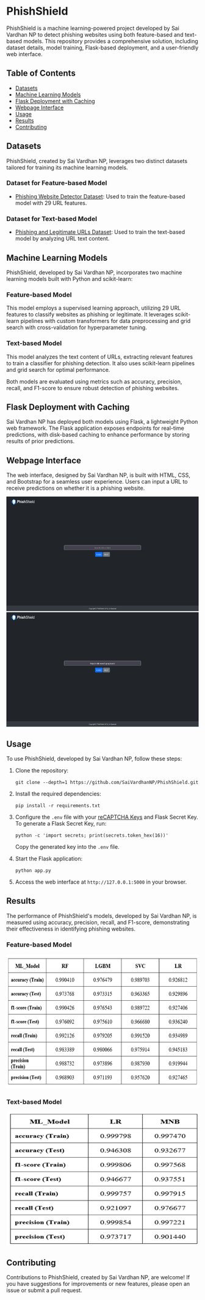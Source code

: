 # PhishShield

PhishShield is a machine learning-powered project developed by Sai Vardhan NP to detect phishing websites using both feature-based and text-based models. This repository provides a comprehensive solution, including dataset details, model training, Flask-based deployment, and a user-friendly web interface.

## Table of Contents

- [Datasets](#datasets)
- [Machine Learning Models](#machine-learning-models)
- [Flask Deployment with Caching](#flask-deployment-with-caching)
- [Webpage Interface](#webpage-interface)
- [Usage](#usage)
- [Results](#results)
- [Contributing](#contributing)

## Datasets

PhishShield, created by Sai Vardhan NP, leverages two distinct datasets tailored for training its machine learning models.

### Dataset for Feature-based Model

- [Phishing Website Detector Dataset](https://www.kaggle.com/datasets/eswarchandt/phishing-website-detector): Used to train the feature-based model with 29 URL features.

### Dataset for Text-based Model

- [Phishing and Legitimate URLs Dataset](https://www.kaggle.com/datasets/harisudhan411/phishing-and-legitimate-urls): Used to train the text-based model by analyzing URL text content.

## Machine Learning Models

PhishShield, developed by Sai Vardhan NP, incorporates two machine learning models built with Python and scikit-learn:

### Feature-based Model

This model employs a supervised learning approach, utilizing 29 URL features to classify websites as phishing or legitimate. It leverages scikit-learn pipelines with custom transformers for data preprocessing and grid search with cross-validation for hyperparameter tuning.

### Text-based Model

This model analyzes the text content of URLs, extracting relevant features to train a classifier for phishing detection. It also uses scikit-learn pipelines and grid search for optimal performance.

Both models are evaluated using metrics such as accuracy, precision, recall, and F1-score to ensure robust detection of phishing websites.

## Flask Deployment with Caching

Sai Vardhan NP has deployed both models using Flask, a lightweight Python web framework. The Flask application exposes endpoints for real-time predictions, with disk-based caching to enhance performance by storing results of prior predictions.

## Webpage Interface

The web interface, designed by Sai Vardhan NP, is built with HTML, CSS, and Bootstrap for a seamless user experience. Users can input a URL to receive predictions on whether it is a phishing website.

<div align="center">
    <img src="screenshots/phishing.gif" alt="Phishing Detection" width="600" height="300" style="margin-right: 20px;">
    <img src="screenshots/legitimate.gif" alt="Legitimate Detection" width="600" height="300" style="margin-right: 20px;">
</div>

## Usage

To use PhishShield, developed by Sai Vardhan NP, follow these steps:

1. Clone the repository:

   ```
   git clone --depth=1 https://github.com/SaiVardhanNP/PhishShield.git
   ```

2. Install the required dependencies:

   ```
   pip install -r requirements.txt
   ```

3. Configure the `.env` file with your [reCAPTCHA Keys](https://developers.google.com/recaptcha/intro) and Flask Secret Key. To generate a Flask Secret Key, run:

   ```
   python -c 'import secrets; print(secrets.token_hex(16))'
   ```

   Copy the generated key into the `.env` file.

4. Start the Flask application:

   ```
   python app.py
   ```

5. Access the web interface at `http://127.0.0.1:5000` in your browser.

## Results

The performance of PhishShield's models, developed by Sai Vardhan NP, is measured using accuracy, precision, recall, and F1-score, demonstrating their effectiveness in identifying phishing websites.

### Feature-based Model

<div align="center">
    <img src="screenshots/result1.png" alt="Feature-based Model Results" width="900" height="350" style="margin-right: 20px;">
</div>

### Text-based Model

<div align="center">
    <img src="screenshots/result2.png" alt="Text-based Model Results" width="600" height="350" style="margin-right: 20px;">
</div>

## Contributing

Contributions to PhishShield, created by Sai Vardhan NP, are welcome! If you have suggestions for improvements or new features, please open an issue or submit a pull request.


